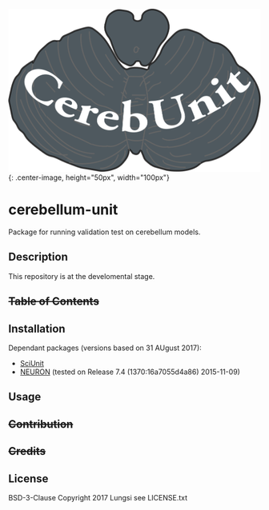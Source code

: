 ![Alt CerebUnit](cerebunit.png?raw=true "Title"){: .center-image, height="50px", width="100px"}
# cerebellum-unit
Package for running validation test on cerebellum models.

## Description
This repository is at the develomental stage.

## ~~Table of Contents~~

## Installation
Dependant packages (versions based on 31 AUgust 2017):
- [SciUnit](https://github.com/scidash/sciunit)
- [NEURON](https://www.neuron.yale.edu/neuron/download) (tested on Release 7.4 (1370:16a7055d4a86) 2015-11-09)

## Usage

## ~~Contribution~~

## ~~Credits~~

## License
BSD-3-Clause
Copyright 2017 Lungsi
see LICENSE.txt
